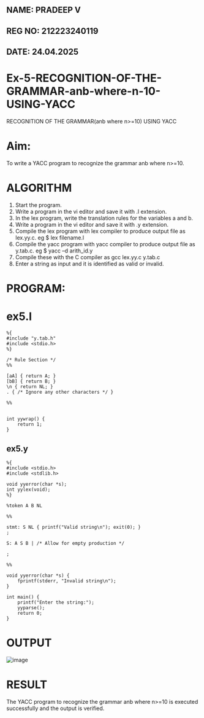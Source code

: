 ## NAME: PRADEEP V
## REG NO: 212223240119
## DATE: 24.04.2025
# Ex-5-RECOGNITION-OF-THE-GRAMMAR-anb-where-n-10-USING-YACC
RECOGNITION OF THE GRAMMAR(anb where n>=10) USING YACC

# Aim:
To write a YACC program to recognize the grammar anb where n>=10.
# ALGORITHM
1.	Start the program.
2.	Write a program in the vi editor and save it with .l extension.
3.	In the lex program, write the translation rules for the variables a and b.
4.	Write a program in the vi editor and save it with .y extension.
5.	Compile the lex program with lex compiler to produce output file as lex.yy.c. eg $ lex filename.l
6.	Compile the yacc program with yacc compiler to produce output file as y.tab.c. eg $ yacc –d arith_id.y
7.	Compile these with the C compiler as gcc lex.yy.c y.tab.c
8.	Enter a string as input and it is identified as valid or invalid.
# PROGRAM:
# ex5.I
```
%{
#include "y.tab.h"
#include <stdio.h>
%}

/* Rule Section */
%%

[aA] { return A; }
[bB] { return B; }
\n { return NL; }
. { /* Ignore any other characters */ }

%%


int yywrap() {
    return 1;
}
```

## ex5.y
```
%{
#include <stdio.h>
#include <stdlib.h>

void yyerror(char *s);
int yylex(void);
%}

%token A B NL

%% 

stmt: S NL { printf("Valid string\n"); exit(0); }
;

S: A S B | /* Allow for empty production */
  
;

%% 

void yyerror(char *s) {
    fprintf(stderr, "Invalid string\n");
}

int main() {
    printf("Enter the string:");
    yyparse();
    return 0;
}

```
# OUTPUT
![image](https://github.com/user-attachments/assets/b52b24b3-c656-4cfd-8cab-c2863f0b7ef2)

# RESULT
The YACC program to recognize the grammar anb where n>=10 is executed successfully and the output is verified.
